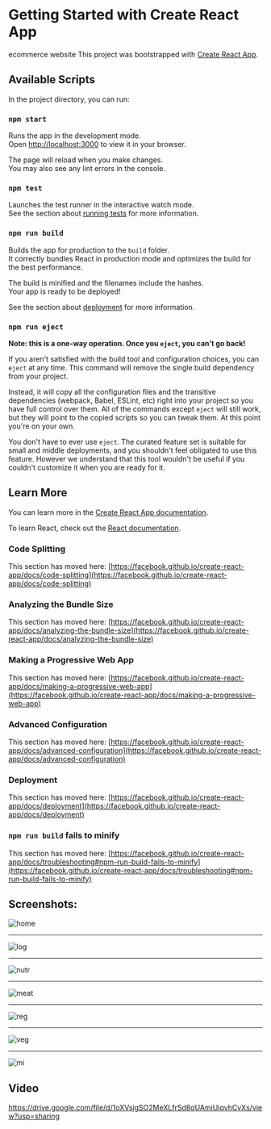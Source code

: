 # Getting Started with Create React App
ecommerce website
This project was bootstrapped with [Create React App](https://github.com/facebook/create-react-app).

## Available Scripts

In the project directory, you can run:

### `npm start`

Runs the app in the development mode.\
Open [http://localhost:3000](http://localhost:3000) to view it in your browser.

The page will reload when you make changes.\
You may also see any lint errors in the console.

### `npm test`

Launches the test runner in the interactive watch mode.\
See the section about [running tests](https://facebook.github.io/create-react-app/docs/running-tests) for more information.

### `npm run build`

Builds the app for production to the `build` folder.\
It correctly bundles React in production mode and optimizes the build for the best performance.

The build is minified and the filenames include the hashes.\
Your app is ready to be deployed!

See the section about [deployment](https://facebook.github.io/create-react-app/docs/deployment) for more information.

### `npm run eject`

**Note: this is a one-way operation. Once you `eject`, you can't go back!**

If you aren't satisfied with the build tool and configuration choices, you can `eject` at any time. This command will remove the single build dependency from your project.

Instead, it will copy all the configuration files and the transitive dependencies (webpack, Babel, ESLint, etc) right into your project so you have full control over them. All of the commands except `eject` will still work, but they will point to the copied scripts so you can tweak them. At this point you're on your own.

You don't have to ever use `eject`. The curated feature set is suitable for small and middle deployments, and you shouldn't feel obligated to use this feature. However we understand that this tool wouldn't be useful if you couldn't customize it when you are ready for it.

## Learn More

You can learn more in the [Create React App documentation](https://facebook.github.io/create-react-app/docs/getting-started).

To learn React, check out the [React documentation](https://reactjs.org/).

### Code Splitting

This section has moved here: [https://facebook.github.io/create-react-app/docs/code-splitting](https://facebook.github.io/create-react-app/docs/code-splitting)

### Analyzing the Bundle Size

This section has moved here: [https://facebook.github.io/create-react-app/docs/analyzing-the-bundle-size](https://facebook.github.io/create-react-app/docs/analyzing-the-bundle-size)

### Making a Progressive Web App

This section has moved here: [https://facebook.github.io/create-react-app/docs/making-a-progressive-web-app](https://facebook.github.io/create-react-app/docs/making-a-progressive-web-app)

### Advanced Configuration

This section has moved here: [https://facebook.github.io/create-react-app/docs/advanced-configuration](https://facebook.github.io/create-react-app/docs/advanced-configuration)


### Deployment

This section has moved here: [https://facebook.github.io/create-react-app/docs/deployment](https://facebook.github.io/create-react-app/docs/deployment)

### `npm run build` fails to minify

This section has moved here: [https://facebook.github.io/create-react-app/docs/troubleshooting#npm-run-build-fails-to-minify](https://facebook.github.io/create-react-app/docs/troubleshooting#npm-run-build-fails-to-minify)

## Screenshots:
![home](https://github.com/emanMohamad691/Organic-Food/assets/79469282/2591a269-8290-4a30-8732-879146e8fc76)

*************************************************************************************************************************

![log](https://github.com/emanMohamad691/Organic-Food/assets/79469282/e4777b9c-0931-4a34-a667-44f58ef3dce3)

*****************************************************************************************************************

![nutr](https://github.com/emanMohamad691/Organic-Food/assets/79469282/f25d9435-4615-4345-a43b-ee402f2bb520)
**********************************************************************************************************************************************

![meat](https://github.com/emanMohamad691/Organic-Food/assets/79469282/47d5e0ec-e6ec-44cf-9635-ea9c6024ac4a)
************************************************************************************************************************************************

![reg](https://github.com/emanMohamad691/Organic-Food/assets/79469282/f647403e-7adf-4a35-935e-0c5a8bd3c964)
***************************************************************************************************************************************************

![veg](https://github.com/emanMohamad691/Organic-Food/assets/79469282/76e69dc3-4528-48bb-abe1-8fc77860002f)
*********************************************************************************************************************************************************

![mi](https://github.com/emanMohamad691/Organic-Food/assets/79469282/0eb73e14-15cf-4f69-be51-e9b4ba43a24d)


## Video 
https://drive.google.com/file/d/1oXVsjgSO2MeXLfrSd8qUAmiUiqvhCvXs/view?usp=sharing

